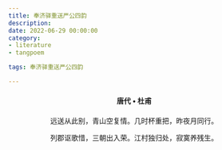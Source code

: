 ```yaml
---
title: 奉济驿重送严公四韵
description:
date: 2022-06-29 00:00:00
category:
- literature
- tangpoem

tags: 奉济驿重送严公四韵

---
```


<div id="poem-author">
唐代 • 杜甫
</div>
<div id="poem-body">
<p class="poem-paragraph">远送从此别，青山空复情。几时杯重把，昨夜月同行。</p>
<p class="poem-paragraph">列郡讴歌惜，三朝出入荣。江村独归处，寂寞养残生。</p>

</div>

<style>

#poem-author {
    width: 100%;
    text-align: center;
    margin: 20px 0;
    font-weight: bold;
}
#poem-body {
    width: 100%;
    text-align: center;
}
.poem-paragraph {
    font-family: "仿宋"
}

</style>